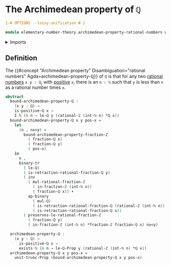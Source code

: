 # The Archimedean property of `ℚ`

```agda
{-# OPTIONS --lossy-unification #-}

module elementary-number-theory.archimedean-property-rational-numbers where
```

<details><summary>Imports</summary>

```agda
open import elementary-number-theory.archimedean-property-integer-fractions
open import elementary-number-theory.integer-fractions
open import elementary-number-theory.integers
open import elementary-number-theory.multiplication-integer-fractions
open import elementary-number-theory.multiplication-rational-numbers
open import elementary-number-theory.natural-numbers
open import elementary-number-theory.positive-rational-numbers
open import elementary-number-theory.rational-numbers
open import elementary-number-theory.strict-inequality-rational-numbers

open import foundation.action-on-identifications-binary-functions
open import foundation.binary-transport
open import foundation.dependent-pair-types
open import foundation.existential-quantification
open import foundation.identity-types
open import foundation.propositional-truncations
```

</details>

## Definition

The
{{#concept "Archimedean property" Disambiguation="rational numbers" Agda=archimedean-property-ℚ}}
of `ℚ` is that for any two
[rational numbers](elementary-number-theory.rational-numbers.md) `x y : ℚ`, with
[positive](elementary-number-theory.positive-rational-numbers.md) `x`, there is
an `n : ℕ` such that `y` is less than `n` as a rational number times `x`.

```agda
abstract
  bound-archimedean-property-ℚ :
    (x y : ℚ) →
    is-positive-ℚ x →
    Σ ℕ (λ n → le-ℚ y (rational-ℤ (int-ℕ n) *ℚ x))
  bound-archimedean-property-ℚ x y pos-x =
    let
      (n , nx<y) =
        bound-archimedean-property-fraction-ℤ
          ( fraction-ℚ x)
          ( fraction-ℚ y)
          ( pos-x)
    in
      n ,
      binary-tr
        ( le-ℚ)
        ( is-retraction-rational-fraction-ℚ y)
        ( inv
          ( mul-rational-fraction-ℤ
            ( in-fraction-ℤ (int-ℕ n))
            ( fraction-ℚ x)) ∙
          ap-binary
            ( mul-ℚ)
            ( is-retraction-rational-fraction-ℚ (rational-ℤ (int-ℕ n)))
            ( is-retraction-rational-fraction-ℚ x))
        ( preserves-le-rational-fraction-ℤ
          ( fraction-ℚ y)
          ( in-fraction-ℤ (int-ℕ n) *fraction-ℤ fraction-ℚ x) nx<y)

  archimedean-property-ℚ :
    (x y : ℚ) →
      is-positive-ℚ x →
      exists ℕ (λ n → le-ℚ-Prop y (rational-ℤ (int-ℕ n) *ℚ x))
  archimedean-property-ℚ x y pos-x =
    unit-trunc-Prop (bound-archimedean-property-ℚ x y pos-x)
```
